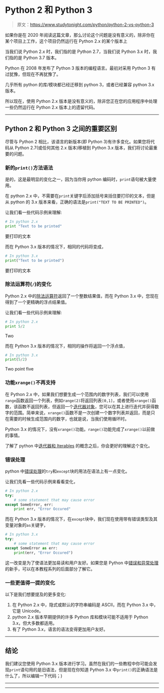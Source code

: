 # Python 2 和 Python 3

> 原文：<https://www.studytonight.com/python/python-2-vs-python-3>

如果你是在 2020 年阅读这篇文章，那么讨论这个问题是没有意义的，除非你在某个项目上工作，这个项目仍然运行在 Python 2.x 的某个版本上

当我们说 Python 2.x 时，我们指的是 Python 2.7，当我们说 Python 3.x 时，我们指的是 Python 3.7 版本。

Python 在 2008 年发布了 Python 3 版本的编程语言。最初对采用 Python 3 有过犹豫，但现在不再犹豫了。

几乎所有 python 的库/模块都已经迁移到 python 3，或者已经兼容 python 3.x 版本。

所以现在，使用 Python 2.x 版本是没有意义的，除非您正在您的应用程序中处理一些仍然运行在 Python 2.x 版本上的遗留代码。

* * *

## Python 2 和 Python 3 之间的重要区别

尽管与 Python 2 相比，该语言的新版本(即 Python 3)有许多变化。如果您将代码从 Python 2.7(或任何其他 2.x 版本)移植到 Python 3.x 版本，我们将讨论最重要的问题。

### 新的`print()`方法语法

是的，这是最明显的变化之一，因为当你用 python 编码时，`print`语句被大量使用。

在 python 2.x 中，不需要在`print`关键字后添加括号来括住要打印的文本，但是从 python 的 3.x 版本来看，正确的语法是`print("TEXT TO BE PRINTED")`。

让我们看一些代码示例来理解:

```py
# In python 2.x
print "Text to be printed" 
```

要打印的文本

而在 Python 3.x 版本的情况下，相同的代码将变成，

```py
# In python 3.x
print("Text to be printed") 
```

要打印的文本

### 除法运算符(`/`)的变化

Python 2.x 中的[除法运算符](operators-in-python)返回了一个整数结果值，而在 Python 3.x 中，您现在得到了一个更精确的浮点结果值。

让我们看一些代码示例来理解:

```py
# In python 2.x
print 5/2 
```

Two

而在 Python 3.x 版本的情况下，相同的操作将返回一个浮点值，

```py
# In python 3.x
print(5/2) 
```

Two point five

### 功能`xrange()`不再支持

在 Python 2.x 中，如果我们想要生成一个范围内的数字列表，我们可以使用`range`函数返回一个列表，例如`range(2)`将返回列表`[0,1]`，或者使用`xrange()`函数，该函数不返回列表，但返回一个[迭代器对象](python-iterable-and-iterator)，您可以在其上进行迭代并获得数字的范围。简单来说，`xrange()`函数不是一次创建一个数字列表并返回，而是只在需要的时候生成范围内的数字，也就是说，当我们使用循环时。

Python 3.x 的情况下，没有`xrange()`功能。`range()`功能完成了`xrange()`以前做的事情。

了解了 python 中[迭代器和 Iterables](python-iterable-and-iterator) 的概念之后，你会更好的理解这个变化。

### 错误处理

python 中[错误处理](introduction-to-error-exception-python)的`try`和`except`块的用法在语法上有一点变化。

让我们先看一些代码示例来看看变化，

```py
# In python 2.x
try: 
    # some statement that may cause error 
except SomeError, err: 
    print err, "Error Occured" 
```

而在 Python 3.x 版本的情况下，在`except`块中，我们现在使用带有错误类型及其变量对象的`as`关键字，

```py
# In python 3.x
try: 
    # some statement that may cause error 
except SomeError as err: 
    print(err, "Error Occured") 
```

这一改变是为了使语法更加易读和用户友好。如果您是 Python 中[错误和异常处理](introduction-to-error-exception-python)的新手，可以在本教程系列的后面部分了解它。

### 一些更值得一提的变化

以下是我们想要提及的更多变化:

1.  在 Python 2.x 中，隐式或默认的字符串编码是 ASCII，而在 Python 3.x 中，它是 Unicode。
2.  python 2.x 版本早期提供的许多 Python 库和模块可能不适用于 Python 3.x，但大多数都适用。
3.  有了 Python 3.x，语言的语法变得更加用户友好。

* * *

## 结论

我们建议您使用 Python 3.x 版本进行学习。虽然在我们的一些教程中你可能会发现`print`语句用的是旧语法，但是现在你知道 Python 3.x 中`print()`的正确语法是什么了，所以编辑一下代码；)

* * *

* * *